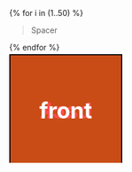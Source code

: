 ---
---
<style>
	html, body {
		height: 100%
	}
	#main_content {
		display: flex;
		flex-direction: row;
		justify-content: space-between;
	}
	.column {
		display: flex;
		flex-direction: column;
		/* flex: 1 0; */
	}
	.scene {
		position: sticky;
		top: 20px;
	}
	.cube {
		width: 200px;
		height: 200px;
		position: relative;
		transform-style: preserve-3d;
		transition: transform 1s;
		transform-origin: center center;
	}
	/*
	.cube.show-front  { transform: rotateY(   0deg); }
	.cube.show-right  { transform: rotateY( -90deg); }
	.cube.show-back   { transform: rotateY(-180deg); }
	.cube.show-left   { transform: rotateY(  90deg); }
	.cube.show-top    { transform: rotateX( -90deg); }
	.cube.show-bottom { transform: rotateX(  90deg); } */

	.cube__face {
		position: absolute;
		width: 200px;
		height: 200px;
		border: 2px solid black;
		line-height: 200px;
		font-size: 40px;
		font-weight: bold;
		color: white;
		text-align: center;
	}

	.cube__face--front  { background: hsla(  0, 100%, 50%, 0.7); }
	.cube__face--right  { background: hsla( 60, 100%, 50%, 0.7); }
	.cube__face--back   { background: hsla(120, 100%, 50%, 0.7); }
	.cube__face--left   { background: hsla(180, 100%, 50%, 0.7); }
	.cube__face--top    { background: hsla(240, 100%, 50%, 0.7); }
	.cube__face--bottom { background: hsla(300, 100%, 50%, 0.7); }

	.cube__face--front  { transform: rotateY(  0deg) translateZ(100px); }
	.cube__face--right  { transform: rotateY( 90deg) translateZ(100px); }
	.cube__face--back   { transform: rotateY(180deg) translateZ(100px); }
	.cube__face--left   { transform: rotateY(-90deg) translateZ(100px); }
	.cube__face--top    { transform: rotateX( 90deg) translateZ(100px); }
	.cube__face--bottom { transform: rotateX(-90deg) translateZ(100px); }
</style>
<div class="column">
	{% for i in (1..50) %}
		<blockquote>Spacer</blockquote>
	{% endfor %}
</div>
<div class="column">
	<div class="scene">
		<div id="cube" class="cube">
			<div class="cube__face cube__face--front">front</div>
			<div class="cube__face cube__face--back">back</div>
			<div class="cube__face cube__face--right">right</div>
			<div class="cube__face cube__face--left">left</div>
			<div class="cube__face cube__face--top">top</div>
			<div class="cube__face cube__face--bottom">bottom</div>
		</div>
	</div>
</div>

<script src="//cdnjs.cloudflare.com/ajax/libs/ScrollMagic/2.0.7/ScrollMagic.min.js"></script>
<script>
	document.body.addEventListener('touchmove', onScroll);
	window.addEventListener('scroll', onScroll);

	var cube = document.getElementById('cube');

	function getScrollPosition() { return window.pageYOffset || document.documentElement.scrollTop || document.body.scrollTop || 0; }
	var maxScroll = document.body.scrollHeight - window.innerHeight;

	function onScroll(){
		var ratio = getScrollPosition() / maxScroll;
		console.log(ratio);
		cube.style.transform = 'rotate3d(3,9,8,'+ Math.min(ratio * 360, 360) + 'deg)';
	}

</script>

